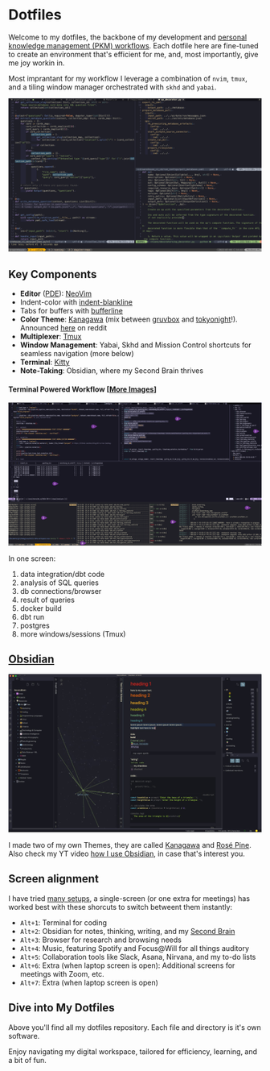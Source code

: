 
# Dotfiles

Welcome to my dotfiles, the backbone of my development and [personal knowledge management (PKM) workflows](https://www.ssp.sh/blog/pkm-workflow-for-a-deeper-life/). Each dotfile here are fine-tuned to create an environment that's efficient for me, and, most importantly, give me joy workin in.

Most imprantant for my workflow I leverage a combination of `nvim`, `tmux`, and a tiling window manager orchestrated with `skhd` and `yabai`.

![Neovim, Tmux, and Kitty](_images/nvim_tmux_220701.png)


## Key Components
- **Editor** ([PDE](https://youtu.be/QMVIJhC9Veg)): [NeoVim](https://neovim.io/)
- Indent-color with [indent-blankline](https://github.com/lukas-reineke/indent-blankline.nvim)
- Tabs for buffers with [bufferline](https://github.com/akinsho/bufferline.nvim)
- **Color Theme**: [Kanagawa](https://github.com/rebelot/kanagawa.nvim) (mix between [gruvbox](https://github.com/morhetz/gruvbox) and [tokyonight](https://github.com/folke/tokyonight.nvim)!). Announced [here](https://www.reddit.com/r/neovim/comments/rm92q6/kanagawanvim_if_gruvbox_and_tokyonight_had_a_baby/) on reddit
- **Multiplexer**: [Tmux](https://github.com/tmux/tmux/wiki)
- **Window Management**: Yabai, Skhd and Mission Control shortcuts for seamless navigation (more below)
- **Terminal**: [Kitty](https://github.com/kovidgoyal/kitty)
- **Note-Taking**: Obsidian, where my Second Brain thrives

#### Terminal Powered Workflow [[More Images](https://www.ssp.sh/brain/neovim/#my-setup-images)]
![power of terminal bases workflow](_images/neovim-and-terminal-power.png)

In one screen:
1. data integration/dbt code
2. analysis of SQL queries
3. db connections/browser
4. result of queries
5. docker build
6. dbt run
7. postgres
8. more windows/sessions (Tmux)




## [Obsidian](https://www.ssp.sh/brain/obsidian) 

![](_images/obsidian.jpeg)

I made two of my own Themes, they are called [Kanagawa](https://github.com/sspaeti/obsidian_kanagawa) and [Rosé Pine](https://github.com/sspaeti/obsidian_rose_pine).
Also check my YT video [how I use Obsidian](https://youtu.be/LQasaw4MkqE), in case that's interest you.

## Screen alignment

I have tried [many setups](https://www.ssp.sh/brain/computer-desk-setup-todays-office/), a single-screen (or one extra for meetings) has worked best with these shorcuts to switch betweent them instantly:

- `Alt+1`: Terminal for coding
- `Alt+2`: Obsidian for notes, thinking, writing, and my [Second Brain](https://www.ssp.sh/brain/)
- `Alt+3`: Browser for research and browsing needs
- `Alt+4`: Music, featuring Spotify and Focus@Will for all things auditory
- `Alt+5`: Collaboration tools like Slack, Asana, Nirvana, and my to-do lists
- `Alt+6`: Extra (when laptop screen is open): Additional screens for meetings with Zoom, etc.
- `Alt+7`: Extra (when laptop screen is open)


## Dive into My Dotfiles
Above you'll find all my dotfiles repository. Each file and directory is it's own software.


Enjoy navigating my digital workspace, tailored for efficiency, learning, and a bit of fun.

